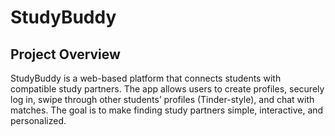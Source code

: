 # StudyBuddy

## Project Overview
StudyBuddy is a web-based platform that connects students with compatible study partners. The app allows users to create profiles, securely log in, swipe through other students’ profiles (Tinder-style), and chat with matches. The goal is to make finding study partners simple, interactive, and personalized.
